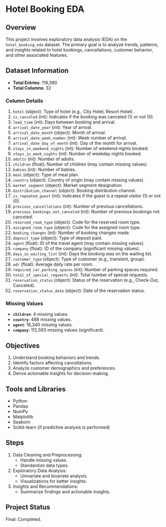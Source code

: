 # Hotel Booking EDA

## Overview
This project involves exploratory data analysis (EDA) on the `hotel_booking_eda` dataset. The primary goal is to analyze trends, patterns, and insights related to hotel bookings, cancellations, customer behavior, and other associated features.

## Dataset Information
- **Total Entries**: 119,390
- **Total Columns**: 32

### Column Details
1. `hotel` (object): Type of hotel (e.g., City Hotel, Resort Hotel).
2. `is_canceled` (int): Indicates if the booking was canceled (1) or not (0).
3. `lead_time` (int): Days between booking and arrival.
4. `arrival_date_year` (int): Year of arrival.
5. `arrival_date_month` (object): Month of arrival.
6. `arrival_date_week_number` (int): Week number of arrival.
7. `arrival_date_day_of_month` (int): Day of the month for arrival.
8. `stays_in_weekend_nights` (int): Number of weekend nights booked.
9. `stays_in_week_nights` (int): Number of weekday nights booked.
10. `adults` (int): Number of adults.
11. `children` (float): Number of children (may contain missing values).
12. `babies` (int): Number of babies.
13. `meal` (object): Type of meal plan.
14. `country` (object): Country of origin (may contain missing values).
15. `market_segment` (object): Market segment designation.
16. `distribution_channel` (object): Booking distribution channel.
17. `is_repeated_guest` (int): Indicates if the guest is a repeat visitor (1) or not (0).
18. `previous_cancellations` (int): Number of previous cancellations.
19. `previous_bookings_not_canceled` (int): Number of previous bookings not canceled.
20. `reserved_room_type` (object): Code for the reserved room type.
21. `assigned_room_type` (object): Code for the assigned room type.
22. `booking_changes` (int): Number of booking changes made.
23. `deposit_type` (object): Type of deposit paid.
24. `agent` (float): ID of the travel agent (may contain missing values).
25. `company` (float): ID of the company (significant missing values).
26. `days_in_waiting_list` (int): Days the booking was on the waiting list.
27. `customer_type` (object): Type of customer (e.g., transient, group).
28. `adr` (float): Average daily rate per room.
29. `required_car_parking_spaces` (int): Number of parking spaces required.
30. `total_of_special_requests` (int): Total number of special requests.
31. `reservation_status` (object): Status of the reservation (e.g., Check-Out, Canceled).
32. `reservation_status_date` (object): Date of the reservation status.

### Missing Values
- **`children`**: 4 missing values.
- **`country`**: 488 missing values.
- **`agent`**: 16,340 missing values.
- **`company`**: 112,593 missing values (significant).

## Objectives
1. Understand booking behaviors and trends.
2. Identify factors affecting cancellations.
3. Analyze customer demographics and preferences.
4. Derive actionable insights for decision-making.

## Tools and Libraries
- Python
- Pandas
- NumPy
- Matplotlib
- Seaborn
- Scikit-learn (if predictive analysis is performed)

## Steps
1. Data Cleaning and Preprocessing:
   - Handle missing values.
   - Standardize data types.
2. Exploratory Data Analysis:
   - Univariate and bivariate analysis.
   - Visualizations for better insights.
3. Insights and Recommendations:
   - Summarize findings and actionable insights.

## Project Status
Final: Completed.
